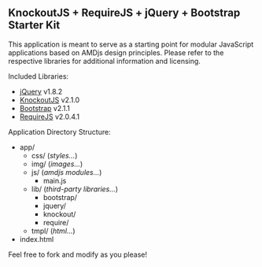 ## KnockoutJS + RequireJS + jQuery + Bootstrap Starter Kit ##


This application is meant to serve as a starting point for modular JavaScript applications based on AMDjs design principles. Please refer to the respective libraries for additional information and licensing.

Included Libraries:

- [jQuery](http://github.com/jquery/jquery) v1.8.2
- [KnockoutJS](http://github.com/SteveSanderson/knockout) v2.1.0
- [Bootstrap](http://github.com/twitter/bootstrap) v2.1.1
- [RequireJS](http://github.com/jrburke/requirejs) v2.0.4.1

Application Directory Structure:


- app/
	- css/ (*styles...*)
	- img/ (*images...*)
	- js/ (*amdjs modules...*)
		- main.js
	- lib/ (*third-party libraries...*)
		- bootstrap/
		- jquery/
		- knockout/
		- require/
	- tmpl/ (*html...*)
- index.html



Feel free to fork and modify as you please!